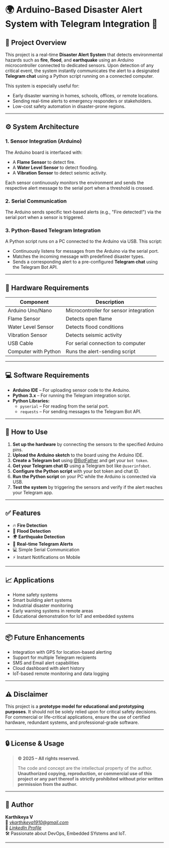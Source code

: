 # 🌍 Arduino-Based Disaster Alert System with Telegram Integration 🚨

## 📌 Project Overview

This project is a real-time **Disaster Alert System** that detects environmental hazards such as **fire**, **flood**, and **earthquake** using an Arduino microcontroller connected to dedicated sensors. Upon detection of any critical event, the system instantly communicates the alert to a designated **Telegram chat** using a Python script running on a connected computer. 

This system is especially useful for:
- Early disaster warning in homes, schools, offices, or remote locations.
- Sending real-time alerts to emergency responders or stakeholders.
- Low-cost safety automation in disaster-prone regions.

---

## ⚙️ System Architecture

### 1. **Sensor Integration (Arduino)**
The Arduino board is interfaced with:
- A **Flame Sensor** to detect fire.
- A **Water Level Sensor** to detect flooding.
- A **Vibration Sensor** to detect seismic activity.

Each sensor continuously monitors the environment and sends the respective alert message to the serial port when a threshold is crossed.

### 2. **Serial Communication**
The Arduino sends specific text-based alerts (e.g., "Fire detected!") via the serial port when a sensor is triggered.

### 3. **Python-Based Telegram Integration**
A Python script runs on a PC connected to the Arduino via USB. This script:
- Continuously listens for messages from the Arduino via the serial port.
- Matches the incoming message with predefined disaster types.
- Sends a corresponding alert to a pre-configured **Telegram chat** using the Telegram Bot API.

---

## 🔧 Hardware Requirements

| Component           | Description                             |
|--------------------|-----------------------------------------|
| Arduino Uno/Nano    | Microcontroller for sensor integration |
| Flame Sensor        | Detects open flame                      |
| Water Level Sensor  | Detects flood conditions                |
| Vibration Sensor    | Detects seismic activity                |
| USB Cable           | For serial connection to computer       |
| Computer with Python| Runs the alert-sending script           |

---

## 💻 Software Requirements

- **Arduino IDE** – For uploading sensor code to the Arduino.
- **Python 3.x** – For running the Telegram integration script.
- **Python Libraries:**
  - `pyserial` – For reading from the serial port.
  - `requests` – For sending messages to the Telegram Bot API.

---

## 🚀 How to Use

1. **Set up the hardware** by connecting the sensors to the specified Arduino pins.
2. **Upload the Arduino sketch** to the board using the Arduino IDE.
3. **Create a Telegram bot** using [@BotFather](https://t.me/BotFather) and get your `bot token`.
4. **Get your Telegram chat ID** using a Telegram bot like `@userinfobot`.
5. **Configure the Python script** with your bot token and chat ID.
6. **Run the Python script** on your PC while the Arduino is connected via USB.
7. **Test the system** by triggering the sensors and verify if the alert reaches your Telegram app.

---

## ✅ Features

- 🔥 **Fire Detection**
- 🌊 **Flood Detection**
- 🌍 **Earthquake Detection**
- 📩 **Real-time Telegram Alerts**
- 💻 Simple Serial Communication
- ⚡ Instant Notifications on Mobile

---

## 📈 Applications

- Home safety systems
- Smart building alert systems
- Industrial disaster monitoring
- Early warning systems in remote areas
- Educational demonstration for IoT and embedded systems

---

## 📦 Future Enhancements

- Integration with GPS for location-based alerting
- Support for multiple Telegram recipients
- SMS and Email alert capabilities
- Cloud dashboard with alert history
- IoT-based remote monitoring and data logging

---

## ⚠️ Disclaimer

This project is a **prototype model for educational and prototyping purposes**. It should not be solely relied upon for critical safety decisions. For commercial or life-critical applications, ensure the use of certified hardware, redundant systems, and professional-grade software.

---

## 🔒 License & Usage

> **© 2025 – All rights reserved.**
>
> The code and concept are the intellectual property of the author.  
> **Unauthorized copying, reproduction, or commercial use of this project or any part thereof is strictly prohibited without prior written permission from the author.**

---

## 👤 Author

**Karthikeya V**  
📧 *vkarthikeya1910@gmail.com*  
🔗 *[LinkedIn Profile](www.linkedin.com/in/vk191003)*  
🛠️ Passionate about DevOps, Embedded SYstems and IoT.

---

